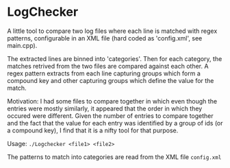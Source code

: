 # LogChecker

A little tool to compare two log files where each line is matched with regex patterns, configurable in an XML file (hard coded as 'config.xml', see main.cpp).

The extracted lines are binned into 'categories'. Then for each category, the matches retrived from the two files are compared against each other. A regex pattern extracts from each line capturing groups which form a compound key and other capturing groups which define the value for the match.

Motivation: I had some files to compare together in which even though the entries were mostly similarly, it appeared that the order in which they occured were different. Given the number of entries to compare together and the fact that the value for each entry was identified by a group of ids (or a compound key), I find that it is a nifty tool for that purpose.

Usage: `./Logchecker <file1> <file2>`

The patterns to match into categories are read from the XML file `config.xml`
